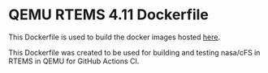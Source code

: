 # QEMU RTEMS 4.11 Dockerfile
This Dockerfile is used to build the docker images hosted [here](https://hub.docker.com/repository/docker/nmullane/qemu_rtems/general).

This Dockerfile was created to be used for building and testing nasa/cFS in RTEMS in QEMU for GitHub Actions CI.
